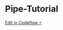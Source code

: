 # Pipe-Tutorial

[Edit in Codeflow ⚡️](https://stackblitz.com/~/github.com/priyankapatil94/Pipe-Tutorial)